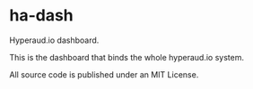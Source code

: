 ha-dash
=======

Hyperaud.io dashboard.

This is the dashboard that binds the whole hyperaud.io system.

All source code is published under an MIT License.


